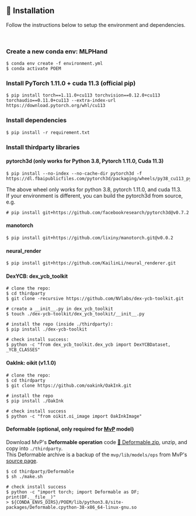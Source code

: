 ## :rocket: Installation

Follow the instructions below to setup the environment and dependencies.

&nbsp;

### Create a new conda env: MLPHand

```shell
$ conda env create -f environment.yml
$ conda activate POEM
```

### Install PyTorch 1.11.0 + cuda 11.3 (official pip)

```shell
$ pip install torch==1.11.0+cu113 torchvision==0.12.0+cu113 torchaudio==0.11.0+cu113 --extra-index-url https://download.pytorch.org/whl/cu113
```

### Install dependencies

```shell
$ pip install -r requirement.txt
```

### Install thirdparty libraries

#### pytorch3d (only works for Python 3.8, Pytorch 1.11.0, Cuda 11.3)

```shell
$ pip install --no-index --no-cache-dir pytorch3d -f https://dl.fbaipublicfiles.com/pytorch3d/packaging/wheels/py38_cu113_pyt1110/download.html
```

The above wheel only works for python 3.8, pytorch 1.11.0, and cuda 11.3.  
If your environment is different, you can build the pytorch3d from source, e.g.

```shell
# pip install git+https://github.com/facebookresearch/pytorch3d@v0.7.2
```

#### manotorch

```shell
$ pip install git+https://github.com/lixiny/manotorch.git@v0.0.2
```

#### neural_render

```shell
$ pip install git+https://github.com/KailinLi/neural_renderer.git
```

#### DexYCB: dex_ycb_toolkit

```shell
# clone the repo:
$ cd thirdparty
$ git clone -recursive https://github.com/NVlabs/dex-ycb-toolkit.git

# create a __init__.py in dex_ycb_toolkit
$ touch ./dex-ycb-toolkit/dex_ycb_toolkit/__init__.py

# install the repo (inside ./thirdparty):
$ pip install ./dex-ycb-toolkit

# check install success:
$ python -c "from dex_ycb_toolkit.dex_ycb import DexYCBDataset, _YCB_CLASSES"
```

#### OakInk: oikit (v1.1.0)

```shell
# clone the repo:
$ cd thirdparty
$ git clone https://github.com/oakink/OakInk.git

# install the repo
$ pip install ./OakInk

# check install success
$ python -c "from oikit.oi_image import OakInkImage"
```

#### Deformable (optional, only required for [MvP](https://arxiv.org/pdf/2111.04076.pdf) model)

Download MvP's **Deformable operation** code [:link: Deformable.zip](https://drive.google.com/file/d/1IEboRin84_HuDzP6Ucu3jqhCas1YHsiD/view?usp=share_link), unzip, and copy into `./thirdparty`.  
This Deformable archive is a backup of the `mvp/lib/models/ops` from MvP's [source page](https://github.com/sail-sg/mvp/tree/8b2ccc576a450841a5b344597cec26e5ac77eaf7/lib/models/ops).

```shell
$ cd thirdparty/Deformable
$ sh ./make.sh

# check install success
$ python -c "import torch; import Deformable as DF; print(DF.__file__)"
> ${CONDA_ENVS_DIRS}/POEM/lib/python3.8/site-packages/Deformable.cpython-38-x86_64-linux-gnu.so
```
